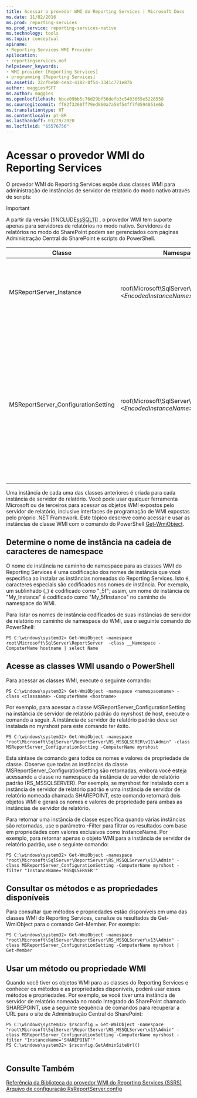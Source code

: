 ```yaml
---
title: Acessar o provedor WMI do Reporting Services | Microsoft Docs
ms.date: 11/02/2016
ms.prod: reporting-services
ms.prod_service: reporting-services-native
ms.technology: tools
ms.topic: conceptual
apiname:
- Reporting Services WMI Provider
apilocation:
- reportingservices.mof
helpviewer_keywords:
- WMI provider [Reporting Services]
- programming [Reporting Services]
ms.assetid: 22cfbeb8-4ea3-4182-8f54-3341c771e87b
author: maggiesMSFT
ms.author: maggies
ms.openlocfilehash: bbce09bb5c76d29bf56defb3c5403665e5226558
ms.sourcegitcommit: ff82f3260ff79ed860a7a58f54ff7f0594851e6b
ms.translationtype: HT
ms.contentlocale: pt-BR
ms.lasthandoff: 03/29/2020
ms.locfileid: "65576756"
---
```

# <a name="access-the-reporting-services-wmi-provider"></a>Acessar o provedor WMI do Reporting Services
  O provedor WMI do Reporting Services expõe duas classes WMI para administração de instâncias de servidor de relatório do modo nativo através de scripts:  
  
> [!IMPORTANT]  
>  A partir da versão [!INCLUDE[ssSQL11](../../includes/sssql11-md.md)] , o provedor WMI tem suporte apenas para servidores de relatórios no modo nativo. Servidores de relatórios no modo do SharePoint podem ser gerenciados com páginas Administração Central do SharePoint e scripts do PowerShell.  
  
|Classe|Namespace|DESCRIÇÃO|  
|-----------|---------------|-----------------|  
|MSReportServer_Instance|root\Microsoft\SqlServer\ReportServer\RS_ *\<EncodedInstanceName>* \v13|Fornece as informações básicas exigidas para um cliente se conectar a um servidor de relatório instalado.|  
|MSReportServer_ConfigurationSetting|root\Microsoft\SqlServer\ReportServer\RS_ *\<EncodedInstanceName>* \v13\Admin|Representa os parâmetros de instalação e de tempo de execução de uma instância do servidor de relatório. Esses parâmetros são armazenados no arquivo de configuração para o servidor de relatório.<br /><br /> **\*\* Importante \*\*** Esta classe é acessível apenas com privilégios administrativos.|  
  
 Uma instância de cada uma das classes anteriores é criada para cada instância de servidor de relatório. Você pode usar qualquer ferramenta Microsoft ou de terceiros para acessar os objetos WMI expostos pelo servidor de relatório, inclusive interfaces de programação de WMI expostas pelo próprio .NET Framework. Este tópico descreve como acessar e usar as instâncias de classe WMI com o comando do PowerShell [Get-WmiObject](https://technet.microsoft.com/library/dd315295.aspx).  
  
## <a name="determine-the-instance-name-in-the-namespace-string"></a>Determine o nome de instância na cadeia de caracteres de namespace  
 O nome de instância no caminho de namespace para as classes WMI do Reporting Services é uma codificação dos nomes de instância que você especifica ao instalar as instâncias nomeadas do Reporting Services. Isto é, caracteres especiais são codificados nos nomes de instância. Por exemplo, um sublinhado (_) é codificado como "_5f"; assim, um nome de instância de "My_Instance" é codificado como "My_5fInstance" no caminho de namespace do WMI.  
  
 Para listar os nomes de instância codificados de suas instâncias de servidor de relatório no caminho de namespace do WMI, use o seguinte comando do PowerShell:  
  
```  
PS C:\windows\system32> Get-WmiObject -namespace root\Microsoft\SqlServer\ReportServer  -class __Namespace -ComputerName hostname | select Name  
```  
  
## <a name="access-the-wmi-classes-using-powershell"></a>Acesse as classes WMI usando o PowerShell  
 Para acessar as classes WMI, execute o seguinte comando:  
  
```  
PS C:\windows\system32> Get-WmiObject -namespace <namespacename> -class <classname> -ComputerName <hostname>  
```  
  
 Por exemplo, para acessar a classe MSReportServer_ConfigurationSetting na instância de servidor de relatório padrão do myrshost de host, execute o comando a seguir. A instância de servidor de relatório padrão deve ser instalada no myrshost para este comando ter êxito.  
  
```  
PS C:\windows\system32> Get-WmiObject -namespace "root\Microsoft\SqlServer\ReportServer\RS_MSSQLSERER\v11\Admin" -class MSReportServer_ConfigurationSetting -ComputerName myrshost  
```  
  
 Esta sintaxe de comando gera todos os nomes e valores de propriedade de classe. Observe que todas as instâncias da classe MSReportServer_ConfigurationSetting são retornadas, embora você esteja acessando a classe no namespace da instância de servidor de relatório padrão (RS_MSSQLSERVER). Por exemplo, se myrshost for instalado com a instância de servidor de relatório padrão e uma instância de servidor de relatório nomeada chamada SHAREPOINT, este comando retornará dois objetos WMI e gerará os nomes e valores de propriedade para ambas as instâncias de servidor de relatório.  
  
 Para retornar uma instância de classe específica quando várias instâncias são retornadas, use o parâmetro -Filter para filtrar os resultados com base em propriedades com valores exclusivos como InstanceName. Por exemplo, para retornar apenas o objeto WMI para a instância de servidor de relatório padrão, use o seguinte comando:  
  
```  
PS C:\windows\system32> Get-WmiObject -namespace "root\Microsoft\SqlServer\ReportServer\RS_MSSQLServer\v13\Admin" -class MSReportServer_ConfigurationSetting -ComputerName myrshost -filter "InstanceName='MSSQLSERVER'"  
```  
  
## <a name="query-the-available-methods-and-properties"></a>Consultar os métodos e as propriedades disponíveis  
 Para consultar que métodos e propriedades estão disponíveis em uma das classes WMI do Reporting Services, canalize os resultados de Get-WmiObject para o comando Get-Member. Por exemplo:  
  
```  
PS C:\windows\system32> Get-WmiObject -namespace "root\Microsoft\SqlServer\ReportServer\RS_MSSQLServer\v13\Admin" -class MSReportServer_ConfigurationSetting -ComputerName myrshost | Get-Member  
```  
  
## <a name="use-a-wmi-method-or-property"></a>Usar um método ou propriedade WMI  
 Quando você tiver os objetos WMI para as classes do Reporting Services e conhecer os métodos e as propriedades disponíveis, poderá usar esses métodos e propriedades. Por exemplo, se você tiver uma instância de servidor de relatório nomeada no modo Integrado do SharePoint chamado SHAREPOINT, use a seguinte sequência de comandos para recuperar a URL para o site de Administração Central do SharePoint:  
  
```  
PS C:\windows\system32> $rsconfig = Get-WmiObject -namespace "root\Microsoft\SqlServer\ReportServer\RS_MSSQLServer\v13\Admin" -class MSReportServer_ConfigurationSetting -ComputerName myrshost -filter "InstanceName='SHAREPOINT'"  
PS C:\windows\system32> $rsconfig.GetAdminSiteUrl()  
  
```  
  
## <a name="see-also"></a>Consulte Também  
 [Referência da Biblioteca do provedor WMI do Reporting Services &#40;SSRS&#41;](../../reporting-services/wmi-provider-library-reference/reporting-services-wmi-provider-library-reference-ssrs.md)   
 [Arquivo de configuração RsReportServer.config](../../reporting-services/report-server/rsreportserver-config-configuration-file.md)  
  
  
